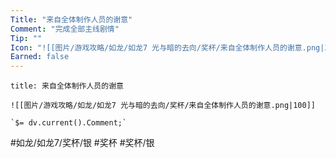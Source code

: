 ```yaml
---
Title: "来自全体制作人员的谢意"
Comment: "完成全部主线剧情"
Tip: ""
Icon: "![[图片/游戏攻略/如龙/如龙7 光与暗的去向/奖杯/来自全体制作人员的谢意.png|30]]"
Earned: false
---
```

```ad-common-silver-trophy
title: 来自全体制作人员的谢意

![[图片/游戏攻略/如龙/如龙7 光与暗的去向/奖杯/来自全体制作人员的谢意.png|100]]

`$= dv.current().Comment;`

```

#如龙/如龙7/奖杯/银 #奖杯 #奖杯/银
